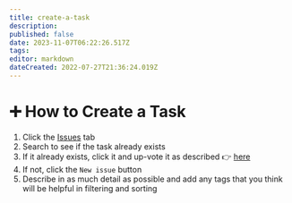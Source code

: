 ```yaml
---
title: create-a-task
description: 
published: false
date: 2023-11-07T06:22:26.517Z
tags: 
editor: markdown
dateCreated: 2022-07-27T21:36:24.019Z
---
```


# ➕ How to Create a Task

1. Click the [Issues](https://github.com/cure-dao/draft-whitepaper/issues?q=is%3Aissue+is%3Aopen+sort%3Aupdated-desc) tab
2. Search to see if the task already exists
3. If it already exists, click it and up-vote it as described 👉 [here](vote-on-tasks-and-sort-by-priority.md)
4. If not, click the `New issue` button
5. Describe in as much detail as possible and add any tags that you think will be helpful in filtering and sorting
